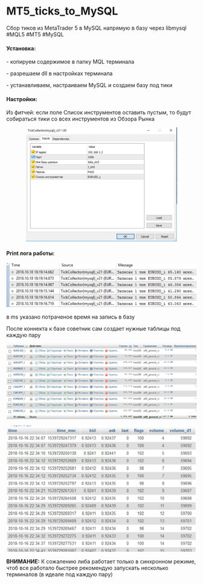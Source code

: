 # MT5_ticks_to_MySQL
Сбор тиков из MetaTrader 5 в MySQL напрямую в базу через libmysql #MQL5 #MT5 #MySQL

<h4>Установка:</h4>
<p> - копируем содержимое в папку MQL терминала</p> 
<p> - разрешаем dll в настройках терминала </p>
<p> - устанавливаем, настраиваем MySQL и создаем базу под тики </p>

<h4>Настройки:</h4>
Из фитчей: 
если поле Список инструментов оставить пустым, то будут собираться тики со всех инструментов из Обзора Рынка
<p align="center">
  <img src="https://github.com/Lxbinary/MT5_ticks_to_MySQL/raw/master/image/setup.png" width="400"/>
</p>

<h4>Print лога работы:</h4>
<p align="center">
  <img src="https://github.com/Lxbinary/MT5_ticks_to_MySQL/raw/master/image/mt_log.png" width="600"/>
</p>

в ms указано потраченое время на запись в базу

После коннекта к базе советник сам создает нужные таблицы под каждую пару

<p align="center">
  <img src="https://github.com/Lxbinary/MT5_ticks_to_MySQL/raw/master/image/bd1.png" width="600"/>
</p>

<p align="center">
  <img src="https://github.com/Lxbinary/MT5_ticks_to_MySQL/raw/master/image/bd2.png" width="600"/>
</p>

<b>ВНИМАНИЕ:</b>
К сожалению либа работает только в синхронном режиме, чтоб все работало быстрее рекомендую запускать несколько терминалов (в идеале под каждую пару)

